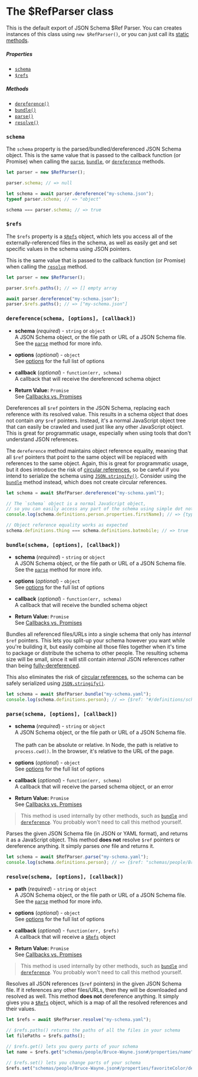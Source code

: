 # The $RefParser class

This is the default export of JSON Schema $Ref Parser. You can creates instances of this class using `new $RefParser()`, or you can just call its [static methods](README.md#class-methods-vs-instance-methods).

##### Properties

- [`schema`](#schema)
- [`$refs`](#refs)

##### Methods

- [`dereference()`](#dereferenceschema-options-callback)
- [`bundle()`](#bundleschema-options-callback)
- [`parse()`](#parseschema-options-callback)
- [`resolve()`](#resolveschema-options-callback)

### `schema`

The `schema` property is the parsed/bundled/dereferenced JSON Schema object. This is the same value that is passed to the callback function (or Promise) when calling the [`parse`](#parseschema-options-callback), [`bundle`](#bundleschema-options-callback), or [`dereference`](#dereferenceschema-options-callback) methods.

```javascript
let parser = new $RefParser();

parser.schema; // => null

let schema = await parser.dereference("my-schema.json");
typeof parser.schema; // => "object"

schema === parser.schema; // => true
```

### `$refs`

The `$refs` property is a [`$Refs`](refs.md) object, which lets you access all of the externally-referenced files in the schema, as well as easily get and set specific values in the schema using JSON pointers.

This is the same value that is passed to the callback function (or Promise) when calling the [`resolve`](#resolveschema-options-callback) method.

```javascript
let parser = new $RefParser();

parser.$refs.paths(); // => [] empty array

await parser.dereference("my-schema.json");
parser.$refs.paths(); // => ["my-schema.json"]
```

### `dereference(schema, [options], [callback])`

- **schema** (_required_) - `string` or `object`<br>
  A JSON Schema object, or the file path or URL of a JSON Schema file. See the [`parse`](#parseschema-options-callback) method for more info.

- **options** (_optional_) - `object`<br>
  See [options](options.md) for the full list of options

- **callback** (_optional_) - `function(err, schema)`<br>
  A callback that will receive the dereferenced schema object

- **Return Value:** `Promise`<br>
  See [Callbacks vs. Promises](README.md#callbacks-vs-promises)

Dereferences all `$ref` pointers in the JSON Schema, replacing each reference with its resolved value. This results in a schema object that does not contain _any_ `$ref` pointers. Instead, it's a normal JavaScript object tree that can easily be crawled and used just like any other JavaScript object. This is great for programmatic usage, especially when using tools that don't understand JSON references.

The `dereference` method maintains object reference equality, meaning that all `$ref` pointers that point to the same object will be replaced with references to the same object. Again, this is great for programmatic usage, but it does introduce the risk of [circular references](README.md#circular-refs), so be careful if you intend to serialize the schema using [`JSON.stringify()`](https://developer.mozilla.org/en-US/docs/Web/JavaScript/Reference/Global_Objects/JSON/stringify). Consider using the [`bundle`](#bundleschema-options-callback) method instead, which does not create circular references.

```javascript
let schema = await $RefParser.dereference("my-schema.yaml");

// The `schema` object is a normal JavaScript object,
// so you can easily access any part of the schema using simple dot notation
console.log(schema.definitions.person.properties.firstName); // => {type: "string"}

// Object reference equality works as expected
schema.definitions.thing === schema.definitions.batmobile; // => true
```

### `bundle(schema, [options], [callback])`

- **schema** (_required_) - `string` or `object`<br>
  A JSON Schema object, or the file path or URL of a JSON Schema file. See the [`parse`](#parseschema-options-callback) method for more info.

- **options** (_optional_) - `object`<br>
  See [options](options.md) for the full list of options

- **callback** (_optional_) - `function(err, schema)`<br>
  A callback that will receive the bundled schema object

- **Return Value:** `Promise`<br>
  See [Callbacks vs. Promises](README.md#callbacks-vs-promises)

Bundles all referenced files/URLs into a single schema that only has _internal_ `$ref` pointers. This lets you split-up your schema however you want while you're building it, but easily combine all those files together when it's time to package or distribute the schema to other people. The resulting schema size will be small, since it will still contain _internal_ JSON references rather than being [fully-dereferenced](#dereferenceschema-options-callback).

This also eliminates the risk of [circular references](README.md#circular-refs), so the schema can be safely serialized using [`JSON.stringify()`](https://developer.mozilla.org/en-US/docs/Web/JavaScript/Reference/Global_Objects/JSON/stringify).

```javascript
let schema = await $RefParser.bundle("my-schema.yaml");
console.log(schema.definitions.person); // => {$ref: "#/definitions/schemas~1people~1Bruce-Wayne.json"}
```

### `parse(schema, [options], [callback])`

- **schema** (_required_) - `string` or `object`<br>
  A JSON Schema object, or the file path or URL of a JSON Schema file.
  <br><br>
  The path can be absolute or relative. In Node, the path is relative to `process.cwd()`. In the browser, it's relative to the URL of the page.

- **options** (_optional_) - `object`<br>
  See [options](options.md) for the full list of options

- **callback** (_optional_) - `function(err, schema)`<br>
  A callback that will receive the parsed schema object, or an error

- **Return Value:** `Promise`<br>
  See [Callbacks vs. Promises](README.md#callbacks-vs-promises)

> This method is used internally by other methods, such as [`bundle`](#bundleschema-options-callback) and [`dereference`](#dereferenceschema-options-callback). You probably won't need to call this method yourself.

Parses the given JSON Schema file (in JSON or YAML format), and returns it as a JavaScript object. This method **does not** resolve `$ref` pointers or dereference anything. It simply parses _one_ file and returns it.

```javascript
let schema = await $RefParser.parse("my-schema.yaml");
console.log(schema.definitions.person); // => {$ref: "schemas/people/Bruce-Wayne.json"}
```

### `resolve(schema, [options], [callback])`

- **path** (_required_) - `string` or `object`<br>
  A JSON Schema object, or the file path or URL of a JSON Schema file. See the [`parse`](#parseschema-options-callback) method for more info.

- **options** (_optional_) - `object`<br>
  See [options](options.md) for the full list of options

- **callback** (_optional_) - `function(err, $refs)`<br>
  A callback that will receive a [`$Refs`](refs.md) object

- **Return Value:** `Promise`<br>
  See [Callbacks vs. Promises](README.md#callbacks-vs-promises)

> This method is used internally by other methods, such as [`bundle`](#bundleschema-options-callback) and [`dereference`](#dereferenceschema-options-callback). You probably won't need to call this method yourself.

Resolves all JSON references (`$ref` pointers) in the given JSON Schema file. If it references any other files/URLs, then they will be downloaded and resolved as well. This method **does not** dereference anything. It simply gives you a [`$Refs`](refs.md) object, which is a map of all the resolved references and their values.

```javascript
let $refs = await $RefParser.resolve("my-schema.yaml");

// $refs.paths() returns the paths of all the files in your schema
let filePaths = $refs.paths();

// $refs.get() lets you query parts of your schema
let name = $refs.get("schemas/people/Bruce-Wayne.json#/properties/name");

// $refs.set() lets you change parts of your schema
$refs.set("schemas/people/Bruce-Wayne.json#/properties/favoriteColor/default", "black");
```
